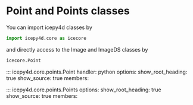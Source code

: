 # Point and Points classes

You can import icepy4d classes by

```python
import icepy4d.core as icecore
```

and directly access to the Image and ImageDS classes by

```python
icecore.Point
```

::: icepy4d.core.points.Point
    handler: python
    options:
      show_root_heading: true
      show_source: true
      members:

::: icepy4d.core.points.Points
    options:
      show_root_heading: true
      show_source: true
      members:
